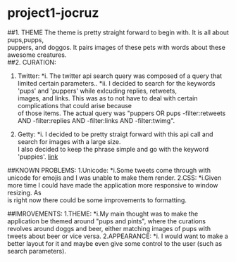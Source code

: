 # project1-jocruz
##1. THEME
  The theme is pretty straight forward to begin with. It is all about pups,pupps,  
  puppers, and doggos. It pairs images of these pets with words about these awesome creatures.  
##2. CURATION:
  1. Twitter:
    *i. The twitter api search query was composed of a query that limited certain parameters..
    *ii. I decided to search for the keywords 'pups' and 'puppers' while exlcuding replies, retweets,  
        images, and links. This was as to not have to deal with certain complications that could arise because  
        of those items. The actual query was "puppers OR pups -filter:retweets AND -filter:replies AND -filter:links AND -filter:twimg".

  2. Getty:
    *i. I decided to be pretty straigt forward with this api call and search for images with a large size.  
        I also decided to keep the phrase simple and go with the keyword 'puppies'. 
        <a href = "https://api.gettyimages.com:443/v3/search/fields=comp&license_models=royaltyfree&minimum_size=large&sort_order=best_match&phrase=puppies"> link</a>

##KNOWN PROBLEMS:
  1.Unicode:
    *i.Some tweets come through with unicode for emojis and I was unable to make them render. 
  2.CSS:
    *i.Given more time I could have made the application more responsive to window resizing. As  
      is right now there could be some improvements to formatting.


##IMROVEMENTS:
  1.THEME:
  *i.My main thought was to make the application be themed around "pups and pints", where the curations  
     revolves around doggs and beer, either matching images of pups with tweets about beer or vice versa.
  2.APPEARANCE:
    *i. I would want to make a better layout for it and maybe even give some control to the user (such as search parameters).





